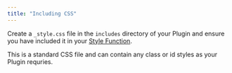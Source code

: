 ```yaml
---
title: "Including CSS"
---
```


Create a `_style.css` file in the `includes` directory of your Plugin and ensure you have included it in your [Style Function](class-file#the-style-function).

This is a standard CSS file and can contain any class or id styles as your Plugin requries.
